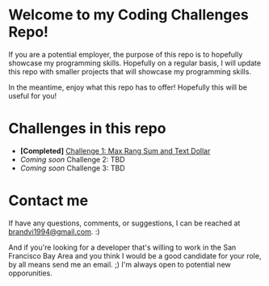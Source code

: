 # Welcome to my Coding Challenges Repo!

If you are a potential employer, the purpose of this repo is to hopefully showcase my programming skills. Hopefully on a regular basis, I will update this repo with smaller projects that will showcase my programming skills. 

In the meantime, enjoy what this repo has to offer! Hopefully this will be useful for you! 

# Challenges in this repo

- **[Completed]** [Challenge 1: Max Rang Sum and Text Dollar](https://github.com/bvi1994/coding-challenges/tree/master/challenge1)
- *Coming soon* Challenge 2: TBD
- *Coming soon* Challenge 3: TBD


# Contact me

If have any questions, comments, or suggestions, I can be reached at brandvi1994@gmail.com. :)

And if you're looking for a developer that's willing to work in the San Francisco Bay Area and you think I would be a good candidate for your role, by all means send me an email. ;) I'm always open to potential new opporunities. 
